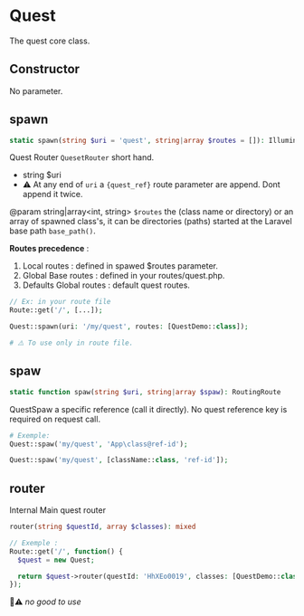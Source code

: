 # Quest

The quest core class.

## Constructor

No parameter.

## spawn

```php
static spawn(string $uri = 'quest', string|array $routes = []): Illuminate\Routing\Route
```

Quest Router `QuesetRouter` short hand.

* string $uri
* ⚠️ At any end of `uri` a `{quest_ref}` route parameter are append. Dont append it twice.

@param string|array<int, string> `$routes` the (class name or directory) or an array of spawned class's, it can be directories (paths) started at the Laravel base path `base_path()`.

__Routes precedence__ :

1. Local routes : defined in spawed $routes parameter.
2. Global Base routes : defined in your routes/quest.php.
3. Defaults Global routes : default quest routes.

```php
// Ex: in your route file
Route::get('/', [...]);

Quest::spawn(uri: '/my/quest', routes: [QuestDemo::class]);

# ⚠️ To use only in route file. 
```

## spaw

```php
static function spaw(string $uri, string|array $spaw): RoutingRoute
```

QuestSpaw a specific reference (call it directly). No quest reference key is required on request call.

```php
# Exemple: 
Quest::spaw('my/quest', 'App\class@ref-id');

Quest::spaw('my/quest', [className::class, 'ref-id']);
```

## router

Internal Main quest router

```php
router(string $questId, array $classes): mixed
```

```php
// Exemple :
Route::get('/', function() {
  $quest = new Quest;

  return $quest->router(questId: 'HhXEo0019', classes: [QuestDemo::class]);
});
```

🚧⚠️ _no good to use_
